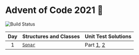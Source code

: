 # Advent of Code 2021 🎄

![Build Status](actions/workflows/swift.yml/badge.svg)

| Day | Structures and Classes | Unit Test Solutions |
| :---: | --- | --- |
| 1 | [`Sonar`][day1] | Part [1][day1-1], [2][day1-2] |

[day1]: Library/Sources/Library/Sonar.swift
[day1-1]: Library/Tests/LibraryTests/SonarTests.swift#L28-L38
[day1-2]: Library/Tests/LibraryTests/SonarTests.swift#L63-L73
